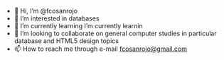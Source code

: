 - 👋 Hi, I’m @fcosanrojo
- 👀 I’m interested in databases
- 🌱 I’m currently learning I’m currently learnin
- 💞️ I’m looking to collaborate on general computer studies in particular database and HTML5 design topics
- 📫 How to reach me through e-mail fcosanrojo@gmail.com

<!---
fcosanrojo/fcosanrojo is a ✨ special ✨ repository because its `README.md` (this file) appears on your GitHub profile.
You can click the Preview link to take a look at your changes.
--->
